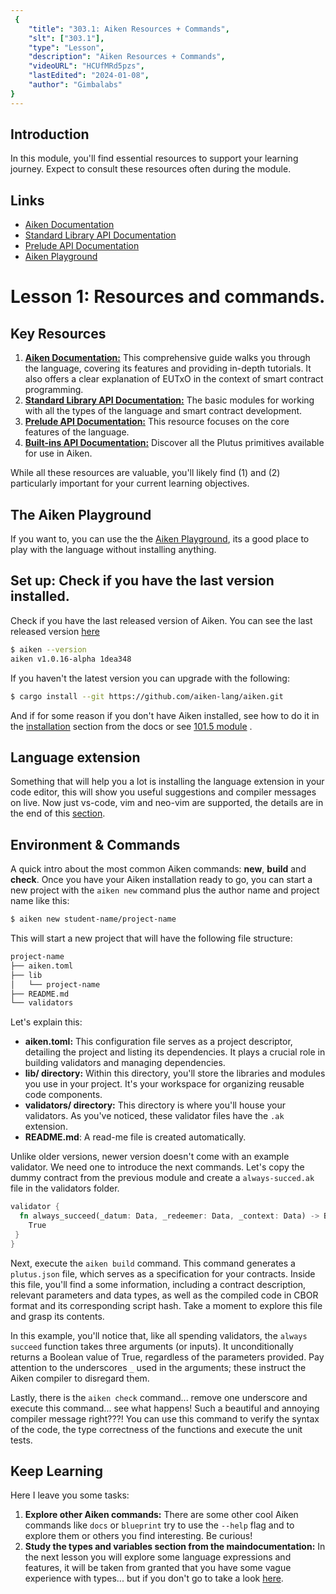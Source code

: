 ```yaml
---
 {
	"title": "303.1: Aiken Resources + Commands",
	"slt": ["303.1"],
	"type": "Lesson",
	"description": "Aiken Resources + Commands",
	"videoURL": "HCUfMRd5pzs",
	"lastEdited": "2024-01-08",
	"author": "Gimbalabs"
}
---
```



## Introduction
In this module, you'll find essential resources to support your learning journey. Expect to consult these resources often during the module.

## Links
- [Aiken Documentation](https://aiken-lang.org/installation-instructions)
- [Standard Library API Documentation](https://aiken-lang.github.io/stdlib/)
- [Prelude API Documentation](https://aiken-lang.github.io/prelude/)
- [Aiken Playground](https://play.aiken-lang.org/)


# Lesson 1: Resources and commands.

## Key Resources

1. [**Aiken Documentation:**](https://aiken-lang.org/installation-instructions) This comprehensive guide walks you through the language, covering its features and providing in-depth tutorials. It also offers a clear explanation of EUTxO in the context of smart contract programming.
2. [**Standard Library API Documentation:**](https://aiken-lang.github.io/stdlib/) The basic modules for working with all the types of the language and smart contract development.
3. [**Prelude API Documentation:**](https://aiken-lang.github.io/prelude/) This resource focuses on the core features of the language.
4. [**Built-ins API Documentation:**](https://aiken-lang.org/uplc/builtins) Discover all the Plutus primitives available for use in Aiken.

While all these resources are valuable, you'll likely find (1) and (2) particularly important for your current learning objectives.

## The Aiken Playground

If you want to, you can use the the [Aiken Playground](https://play.aiken-lang.org/), its a good place to play with the language without installing anything.

## Set up: Check if you have the last version installed.

Check if you have the last released version of Aiken. You can see the last released version [here](https://github.com/aiken-lang/aiken/releases)

```bash
$ aiken --version
aiken v1.0.16-alpha 1dea348
```

If you haven't the latest version you can upgrade with the following:

```bash
$ cargo install --git https://github.com/aiken-lang/aiken.git
```

And if for some reason if you don't have Aiken installed, see how to do it in the [installation](https://aiken-lang.org/installation-instructions) section from the docs or see [101.5 module](https://plutuspbl.io/modules/101/1015) .

## Language extension

Something that will help you a lot is installing the language extension in your code editor, this will show you useful suggestions and compiler messages on live. Now just vs-code, vim and neo-vim are supported, the details are in the end of this [section](https://aiken-lang.org/installation-instructions).

## Environment & Commands

A quick intro about the most common Aiken commands: **new**, **build** and **check**. Once you have your Aiken installation ready to go, you can start a new project with the  `aiken new` command plus the author name and project name like this:
```bash
$ aiken new student-name/project-name
```

This will start a new project that will have the following file structure:

```bash
project-name
├── aiken.toml
├── lib
│   └── project-name
├── README.md
└── validators
```

Let's explain this:

* **aiken.toml:** This configuration file serves as a project descriptor, detailing the project and listing its dependencies. It plays a crucial role in building validators and managing dependencies.
* **lib/ directory:** Within this directory, you'll store the libraries and modules you use in your project. It's your workspace for organizing reusable code components.
* **validators/ directory:** This directory is where you'll house your validators. As you've noticed, these validator files have the `.ak` extension.
* **README.md**: A read-me file is created automatically.

Unlike older versions, newer version doesn't come with an example validator. We need one to introduce the next commands. Let's copy the dummy contract from the previous module and create a `always-succed.ak` file in the validators folder.

```rust
validator {
  fn always_succeed(_datum: Data, _redeemer: Data, _context: Data) -> Bool {
    True
 }
}
```

Next, execute the `aiken build` command. This command generates a `plutus.json` file, which serves as a specification for your contracts. Inside this file, you'll find a some information, including a contract description, relevant parameters and data types, as well as the compiled code in CBOR format and its corresponding script hash. Take a moment to explore this file and grasp its contents.

In this example, you'll notice that, like all spending validators, the `always succeed` function takes three arguments (or inputs). It unconditionally returns a Boolean value of True, regardless of the parameters provided. Pay attention to the underscores `_` used in the arguments; these instruct the Aiken compiler to disregard them.

Lastly, there is the `aiken check` command... remove one underscore and execute this command... see what happens! Such a beautiful and annoying compiler message right???! You can use this command to verify the syntax of the code, the type correctness of the functions and execute the unit tests.

## Keep Learning

Here I leave you some tasks:

1. **Explore other Aiken commands:** There are some other cool Aiken commands like `docs` or `blueprint`  try to use the `--help` flag and to explore them or others you find interesting. Be curious!
2. **Study the types and variables section from the maindocumentation:** In the next lesson you will explore some language expressions and features, it will be taken from granted that you have some vague experience with types... but if you don't go to take a look [here](https://aiken-lang.org/language-tour/primitive-types).
